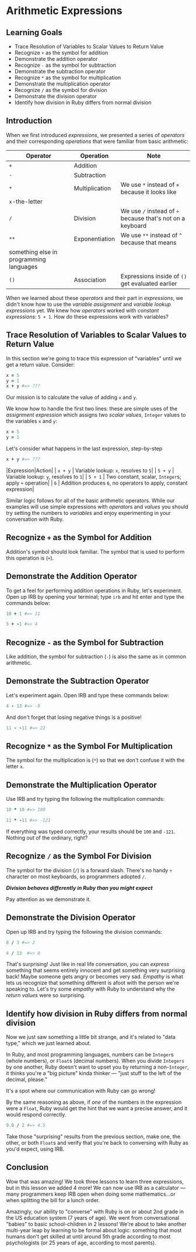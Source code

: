 # Arithmetic Expressions

## Learning Goals

* Trace Resolution of Variables to Scalar Values to Return Value
* Recognize `+` as the symbol for addition
* Demonstrate the addition operator
* Recognize `-` as the symbol for subtraction
* Demonstrate the subtraction operator
* Recognize `*` as the symbol for multiplication
* Demonstrate the multiplication operator
* Recognize `/` as the symbol for division
* Demonstrate the division operator
* Identify how division in Ruby differs from normal division

## Introduction

When we first introduced _expressions_, we presented a series of _operators_
and their corresponding _operations_ that were familiar from basic arithmetic:

|Operator|Operation|Note|
|--------|---------|----|
| `+` | Addition ||
| `-` | Subtraction ||
| `*` | Multiplication | We use `*` instead of `×` because it looks like
`x`-the-letter|
| `/` | Division | We use `/` instead of `÷` because that's not on a keyboard|
| `**` | Exponentiation | We use `**` instead of `^` because that means
something else in programming languages|
| `()` | Association | Expressions inside of `()` get evaluated earlier|

When we learned about these _operators_ and their part in _expressions_, we
didn't know how to use the _variable assignment_ and _variable lookup_
_expressions_ yet. We knew how _operators_ worked with _constant expressions_:
`5 + 1`. How do these expressions work with variables?

## Trace Resolution of Variables to Scalar Values to Return Value

In this section we're going to trace this expression of "variables" until we
get a return value. Consider:

```ruby
x = 5
y = 1
x + y #=> ???
```

Our mission is to calculate the value of adding `x` and `y`.

We know how to handle the first two lines: these are simple uses of the
_assignment expression_ which assigns two _scalar values_, `Integer` values to
the variables `x` and `y`:

```ruby
x = 5
y = 1
```

Let's consider what happens in the last expression, step-by-step


```ruby
x + y #=> ???
```

|Expression|Action|
| `x + y`  | Variable lookup: `x`, resolves to `5`|
| `5 + y`  | Variable lookup: `y`, resolves to `1`|
| `5 + 1`  | Two constant, scalar, `Integer`s; apply `+` operation|
| `6`      | Addition produces `6`, no operators to apply, constant expression|

Similar logic follows for all of the basic arithmetic operators. While our
examples will use simple expressions with _operators_ and _values_ you should
try setting the numbers to _variables_ and enjoy experimenting in your
conversation with Ruby.

## Recognize `+` as the Symbol for Addition

Addition's symbol should look familiar. The symbol that is used to perform this
operation is (`+`).

## Demonstrate the Addition Operator

To get a feel for performing addition operations in Ruby, let's experiment. Open
up IRB by opening your terminal; type `irb` and hit enter and type the commands
below:

```ruby
10 + 1 #=> 11
```

```ruby
5 + -1 #=> 4
```

## Recognize `-` as the Symbol for Subtraction

Like addition, the symbol for subtraction (`-`) is also the same as in common
arithmetic.

## Demonstrate the Subtraction Operator

Let's experiment again. Open IRB and type these commands below:

```ruby
4 - 13 #=> -9
```

And don't forget that losing negative things is a positive!

```ruby
11 - -11 #=> 22
```

## Recognize `*` as the Symbol For Multiplication

The symbol for the multiplication is (`*`) so that we don't confuse it with the
letter `x`.

## Demonstrate the Multiplication Operator

Use IRB and try typing the following the multiplication commands:

```ruby
10 * 10 #=> 100
```

```ruby
11 * -11 #=> -121
```

If everything was typed correctly, your results should be `100` and `-121`.
Nothing out of the ordinary, right?


## Recognize `/` as the Symbol For Division

The symbol for the division (`/`) is a forward slash. There's no handy `÷`
character on most keyboards, so programmers adopted `/`.

***Division behaves differently in Ruby than you might expect***

Pay attention as we demonstrate it.

## Demonstrate the Division Operator

Open up IRB and try typing the following the division commands:

```ruby
8 / 3 #=> 2
```

```ruby
4 / 13  #=> 0
```

That's surprising! Just like in real life conversation, you can _express_
something that seems entirely innocent and get something very surprising back!
Maybe someone gets angry or becomes very sad. _Empathy_ is what lets us
recognize that something different is afoot with the person we're speaking to.
Let's try some _empathy_ with Ruby to understand why the _return values_ were
so surprising.

## Identify how division in Ruby differs from normal division

Now we just saw something a little bit strange, and it's related to "data
type," which we just learned about.

In Ruby, and most programming languages, numbers can be `Integer`s (whole
numbers), or `Float`s (decimal numbers). When you divide `Integers` by one
another, Ruby doesn't want to upset you by returning a non-`Integer`, it thinks
you're a "big picture" kinda thinker &mdash; "just stuff to the left of the
decimal, please."

It's a spot where our communication with Ruby can go wrong!

By the same reasoning as above, if _one_ of the numbers in the expression were
a `Float`, Ruby would get the hint that we want a precise answer, and it would
respond correctly.

```ruby
9.0 / 2 #=> 4.5
```

Take those "surprising" results from the previous section, make one, the other,
or both `Float`s and verify that you're back to conversing with Ruby as you'd
expect, using IRB.

## Conclusion

Wow that was amazing! We took three lessons to learn three expressions, but in
this lesson we added 4 more! We can now use IRB as a calculator &mdash; many
programmers keep IRB open when doing some mathematics...or when splitting the
bill for a lunch order.

Amazingly, our ability to "converse" with Ruby is on or about 2nd grade in the
US education system (7 years of age). We went from conversational "babies" to
basic school-children in 2 lessons! We're about to take another multi-year leap
by learning to be formal about logic: something that most humans don't get
skilled at until around 5th grade according to most psychologists (or 25 years
of age, according to most parents).
